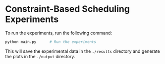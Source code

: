 # Constraint-Based Scheduling Experiments

To run the experiments, run the following command:
```bash
python main.py      # Run the experiments
```
This will save the experimental data in the `./results` directory and generate the plots in the `./output` directory.